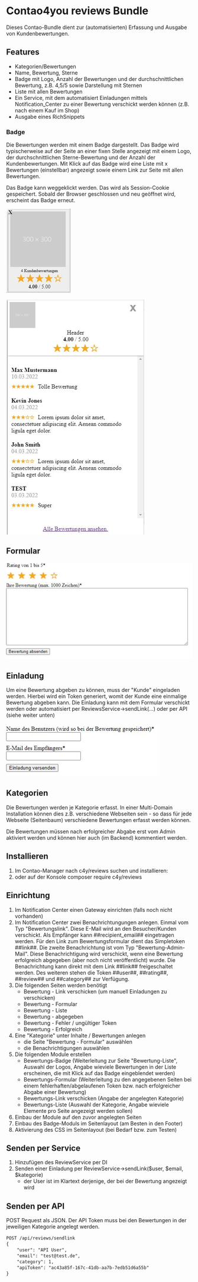 # Contao4you reviews Bundle

Dieses Contao-Bundle dient zur (automatisierten) Erfassung und Ausgabe von Kundenbewertungen.

## Features

* Kategorien/Bewertungen
* Name, Bewertung, Sterne
* Badge mit Logo, Anzahl der Bewertungen und der durchschnittlichen Bewertung, z.B. 4,5/5 sowie Darstellung mit Sternen
* Liste mit allen Bewertungen
* Ein Service, mit dem automatisiert Einladungen mittels Notification_Center zu einer Bewertung
  verschickt werden können (z.B. nach einem Kauf im Shop)
* Ausgabe eines RichSnippets

### Badge

Die Bewertungen werden mit einem Badge dargestellt. Das Badge wird typischerweise
auf der Seite an einer fixen Stelle angezeigt mit einem Logo, der
durchschnittlichen Sterne-Bewertung und der Anzahl der Kundenbewertungen.
Mit Klick auf das Badge wird eine Liste mit x Bewertungen (einstellbar)
angezeigt sowie einem Link zur Seite mit allen Bewertungen.

Das Badge kann weggeklickt werden. Das wird als Session-Cookie gespeichert.
Sobald der Browser geschlossen und neu geöffnet wird, erscheint das
Badge erneut.

![](docs/images/badge.jpg)

![](docs/images/badge_liste.jpg)

## Formular

![](docs/images/formular.jpg)

## Einladung

Um eine Bewertung abgeben zu können, muss der "Kunde" eingeladen werden.
Hierbei wird ein Token generiert, womit der Kunde eine einmalige Bewertung
abgeben kann. Die Einladung kann mit dem Formular verschickt werden
oder automatisiert per ReviewsService->sendLink(...) oder per API (siehe weiter unten)

![](docs/images/link_verschicken.jpg)

## Kategorien

Die Bewertungen werden je Kategorie erfasst. In einer Multi-Domain
Installation können dies z.B. verschiedene Webseiten sein - so dass
für jede Webseite (Seitenbaum) verschiedene Bewertungen erfasst werden
können.

Die Bewertungen müssen nach erfolgreicher Abgabe erst vom Admin aktiviert
werden und können hier auch (im Backend) kommentiert werden.

## Installieren

1. Im Contao-Manager nach c4y/reviews suchen und installieren:
2. oder auf der Konsole composer require c4y/reviews

## Einrichtung

1. Im Notification Center einen Gateway einrichten (falls noch nicht vorhanden)
2. Im Notification Center zwei Benachrichtungungen anlegen. Einmal vom Typ "Bewertungslink". Diese E-Mail wird an den Besucher/Kunden
   verschickt. Als Empfänger kann ##recipient_email## eingetragen werden. Für den Link zum Bewertungsformular dient
   das Simpletoken ##link##. Die zweite Benachrichtung ist vom Typ "Bewertung-Admin-Mail". Diese Benachrichtigung wird verschickt, wenn
   eine Bewertung erfolgreich abgegeben (aber noch nicht veröffentlicht) wurde. Die Benachrichtung kann direkt mit dem Link ##link##
   freigeschaltet werden. Des weiteren stehen die Token ##user##, ##rating##, ##review## und ##category## zur Verfügung.
3. Die folgenden Seiten werden benötigt
   - Bewertung - Link verschicken (um manuell Einladungen zu verschicken)
   - Bewertung - Formular
   - Bewertung - Liste
   - Bewertung - abgegeben
   - Bewertung - Fehler / ungültiger Token
   - Bewertung - Erfolgreich
4. Eine "Kategorie" unter Inhalte / Bewertungen anlegen
   - die Seite "Bewertung - Formular" auswählen
   - die Benachrichtigungen auswählen
5. Die folgenden Module erstellen
   - Bewertungs-Badge (Weiterleitung zur Seite "Bewertung-Liste",
   Auswahl der Logos, Angabe wieviele Bewertungen in der Liste
   erscheinen, die mit Klick auf das Badge eingeblendet werden)
   - Bewertungs-Formular (Weiterleitung zu den angegebenen Seiten
     bei einem fehlerhaften/abgelaufenen Token bzw. nach
     erfolgreicher Abgabe einer Bewertung)
   - Bewertungs-Link verschicken (Angabe der angelegten Kategorie)
   - Bewertungs-Liste (Auswahl der Kategorie, Angabe wieviele
     Elemente pro Seite angezeigt werden sollen)
6. Einbau der Module auf den zuvor angelegten Seiten
7. Einbau des Badge-Moduls im Seitenlayout (am Besten in den Footer)
8. Aktivierung des CSS im Seitenlayout (bei Bedarf bzw. zum Testen)


## Senden per Service

1. Hinzufügen des ReviewService per DI
2. Senden einer Einladung per ReviewService->sendLink($user, $email, $kategorie)
   - der User ist im Klartext derjenige, der bei der Bewertung angezeigt
     wird

## Senden per API

POST Request als JSON. Der API Token muss bei den Bewertungen in der
jeweiligen Kategorie angelegt werden.

```
POST /api/reviews/sendlink
{
	"user": "API User",
	"email": "test@test.de",
	"category": 1,
	"apiToken": "ac43a85f-167c-41db-aa7b-7edb51d6a55b"
}
```
